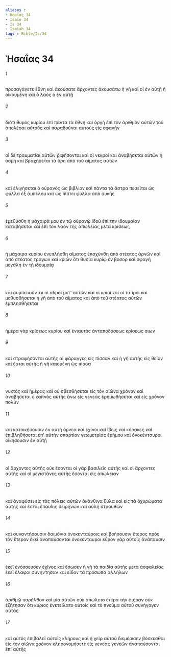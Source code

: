 ```yaml
---
aliases : 
- Ἠσαΐας 34
- Isaïe 34
- Is 34
- Isaiah 34
tags : Bible/Is/34
---
```


# Ἠσαΐας 34

###### 1
προσαγάγετε ἔθνη καὶ ἀκούσατε ἄρχοντες ἀκουσάτω ἡ γῆ καὶ οἱ ἐν αὐτῇ ἡ οἰκουμένη καὶ ὁ λαὸς ὁ ἐν αὐτῇ
###### 2
διότι θυμὸς κυρίου ἐπὶ πάντα τὰ ἔθνη καὶ ὀργὴ ἐπὶ τὸν ἀριθμὸν αὐτῶν τοῦ ἀπολέσαι αὐτοὺς καὶ παραδοῦναι αὐτοὺς εἰς σφαγήν
###### 3
οἱ δὲ τραυματίαι αὐτῶν ῥιφήσονται καὶ οἱ νεκροί καὶ ἀναβήσεται αὐτῶν ἡ ὀσμή καὶ βραχήσεται τὰ ὄρη ἀπὸ τοῦ αἵματος αὐτῶν
###### 4
καὶ ἑλιγήσεται ὁ οὐρανὸς ὡς βιβλίον καὶ πάντα τὰ ἄστρα πεσεῖται ὡς φύλλα ἐξ ἀμπέλου καὶ ὡς πίπτει φύλλα ἀπὸ συκῆς
###### 5
ἐμεθύσθη ἡ μάχαιρά μου ἐν τῷ οὐρανῷ ἰδοὺ ἐπὶ τὴν ιδουμαίαν καταβήσεται καὶ ἐπὶ τὸν λαὸν τῆς ἀπωλείας μετὰ κρίσεως
###### 6
ἡ μάχαιρα κυρίου ἐνεπλήσθη αἵματος ἐπαχύνθη ἀπὸ στέατος ἀρνῶν καὶ ἀπὸ στέατος τράγων καὶ κριῶν ὅτι θυσία κυρίῳ ἐν βοσορ καὶ σφαγὴ μεγάλη ἐν τῇ ιδουμαίᾳ
###### 7
καὶ συμπεσοῦνται οἱ ἁδροὶ μετ' αὐτῶν καὶ οἱ κριοὶ καὶ οἱ ταῦροι καὶ μεθυσθήσεται ἡ γῆ ἀπὸ τοῦ αἵματος καὶ ἀπὸ τοῦ στέατος αὐτῶν ἐμπλησθήσεται
###### 8
ἡμέρα γὰρ κρίσεως κυρίου καὶ ἐνιαυτὸς ἀνταποδόσεως κρίσεως σιων
###### 9
καὶ στραφήσονται αὐτῆς αἱ φάραγγες εἰς πίσσαν καὶ ἡ γῆ αὐτῆς εἰς θεῖον καὶ ἔσται αὐτῆς ἡ γῆ καιομένη ὡς πίσσα
###### 10
νυκτὸς καὶ ἡμέρας καὶ οὐ σβεσθήσεται εἰς τὸν αἰῶνα χρόνον καὶ ἀναβήσεται ὁ καπνὸς αὐτῆς ἄνω εἰς γενεὰς ἐρημωθήσεται καὶ εἰς χρόνον πολύν
###### 11
καὶ κατοικήσουσιν ἐν αὐτῇ ὄρνεα καὶ ἐχῖνοι καὶ ἴβεις καὶ κόρακες καὶ ἐπιβληθήσεται ἐπ' αὐτὴν σπαρτίον γεωμετρίας ἐρήμου καὶ ὀνοκένταυροι οἰκήσουσιν ἐν αὐτῇ
###### 12
οἱ ἄρχοντες αὐτῆς οὐκ ἔσονται οἱ γὰρ βασιλεῖς αὐτῆς καὶ οἱ ἄρχοντες αὐτῆς καὶ οἱ μεγιστᾶνες αὐτῆς ἔσονται εἰς ἀπώλειαν
###### 13
καὶ ἀναφύσει εἰς τὰς πόλεις αὐτῶν ἀκάνθινα ξύλα καὶ εἰς τὰ ὀχυρώματα αὐτῆς καὶ ἔσται ἔπαυλις σειρήνων καὶ αὐλὴ στρουθῶν
###### 14
καὶ συναντήσουσιν δαιμόνια ὀνοκενταύροις καὶ βοήσουσιν ἕτερος πρὸς τὸν ἕτερον ἐκεῖ ἀναπαύσονται ὀνοκένταυροι εὗρον γὰρ αὑτοῖς ἀνάπαυσιν
###### 15
ἐκεῖ ἐνόσσευσεν ἐχῖνος καὶ ἔσωσεν ἡ γῆ τὰ παιδία αὐτῆς μετὰ ἀσφαλείας ἐκεῖ ἔλαφοι συνήντησαν καὶ εἶδον τὰ πρόσωπα ἀλλήλων
###### 16
ἀριθμῷ παρῆλθον καὶ μία αὐτῶν οὐκ ἀπώλετο ἑτέρα τὴν ἑτέραν οὐκ ἐζήτησαν ὅτι κύριος ἐνετείλατο αὐτοῖς καὶ τὸ πνεῦμα αὐτοῦ συνήγαγεν αὐτάς
###### 17
καὶ αὐτὸς ἐπιβαλεῖ αὐτοῖς κλήρους καὶ ἡ χεὶρ αὐτοῦ διεμέρισεν βόσκεσθαι εἰς τὸν αἰῶνα χρόνον κληρονομήσετε εἰς γενεὰς γενεῶν ἀναπαύσονται ἐπ' αὐτῆς
